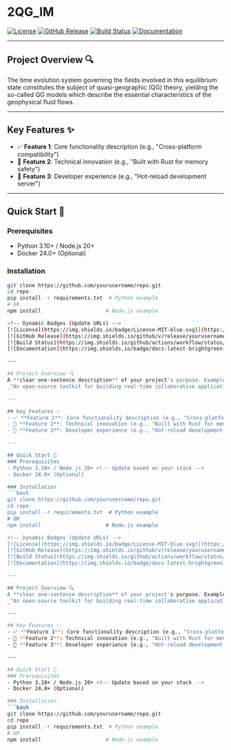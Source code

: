 # 2QG_IM

<!-- Dynamic Badges (Update URLs) -->
[![License](https://img.shields.io/badge/License-MIT-blue.svg)](https://opensource.org/licenses/MIT)
[![GitHub Release](https://img.shields.io/github/v/release/yourusername/repo)](https://github.com/yourusername/repo/releases)
[![Build Status](https://img.shields.io/github/actions/workflow/status/yourusername/repo/build.yml)](https://github.com/yourusername/repo/actions)
[![Documentation](https://img.shields.io/badge/docs-latest-brightgreen)](https://yourusername.github.io/repo/)

---

## Project Overview 🔍
The time evolution system governing  the fields involved in this equilibrium state constitutes the subject of quasi-geographic (QG) theory, yielding the so-called QG models which  describe  the essential characteristics of the geophysical fluid flows.

---

## Key Features ✨
- ✅ **Feature 1**: Core functionality description (e.g., "Cross-platform compatibility")
- 🚀 **Feature 2**: Technical innovation (e.g., "Built with Rust for memory safety")
- 🔧 **Feature 3**: Developer experience (e.g., "Hot-reload development server")

---

## Quick Start 🚀
### Prerequisites
- Python 3.10+ / Node.js 20+ <!-- Update based on your stack -->
- Docker 24.0+ (Optional)

### Installation
```bash
git clone https://github.com/yourusername/repo.git
cd repo
pip install -r requirements.txt  # Python example
# OR
npm install                     # Node.js example

<!-- Dynamic Badges (Update URLs) -->
[![License](https://img.shields.io/badge/License-MIT-blue.svg)](https://opensource.org/licenses/MIT)
[![GitHub Release](https://img.shields.io/github/v/release/yourusername/repo)](https://github.com/yourusername/repo/releases)
[![Build Status](https://img.shields.io/github/actions/workflow/status/yourusername/repo/build.yml)](https://github.com/yourusername/repo/actions)
[![Documentation](https://img.shields.io/badge/docs-latest-brightgreen)](https://yourusername.github.io/repo/)

---

## Project Overview 🔍
A **clear one-sentence description** of your project's purpose. Example:  
_"An open-source toolkit for building real-time collaborative applications with WebSocket and CRDT technologies."_

---

## Key Features ✨
- ✅ **Feature 1**: Core functionality description (e.g., "Cross-platform compatibility")
- 🚀 **Feature 2**: Technical innovation (e.g., "Built with Rust for memory safety")
- 🔧 **Feature 3**: Developer experience (e.g., "Hot-reload development server")

---

## Quick Start 🚀
### Prerequisites
- Python 3.10+ / Node.js 20+ <!-- Update based on your stack -->
- Docker 24.0+ (Optional)

### Installation
```bash
git clone https://github.com/yourusername/repo.git
cd repo
pip install -r requirements.txt  # Python example
# OR
npm install                     # Node.js example

<!-- Dynamic Badges (Update URLs) -->
[![License](https://img.shields.io/badge/License-MIT-blue.svg)](https://opensource.org/licenses/MIT)
[![GitHub Release](https://img.shields.io/github/v/release/yourusername/repo)](https://github.com/yourusername/repo/releases)
[![Build Status](https://img.shields.io/github/actions/workflow/status/yourusername/repo/build.yml)](https://github.com/yourusername/repo/actions)
[![Documentation](https://img.shields.io/badge/docs-latest-brightgreen)](https://yourusername.github.io/repo/)

---

## Project Overview 🔍
A **clear one-sentence description** of your project's purpose. Example:  
_"An open-source toolkit for building real-time collaborative applications with WebSocket and CRDT technologies."_

---

## Key Features ✨
- ✅ **Feature 1**: Core functionality description (e.g., "Cross-platform compatibility")
- 🚀 **Feature 2**: Technical innovation (e.g., "Built with Rust for memory safety")
- 🔧 **Feature 3**: Developer experience (e.g., "Hot-reload development server")

---

## Quick Start 🚀
### Prerequisites
- Python 3.10+ / Node.js 20+ <!-- Update based on your stack -->
- Docker 24.0+ (Optional)

### Installation
```bash
git clone https://github.com/yourusername/repo.git
cd repo
pip install -r requirements.txt  # Python example
# OR
npm install                     # Node.js example
